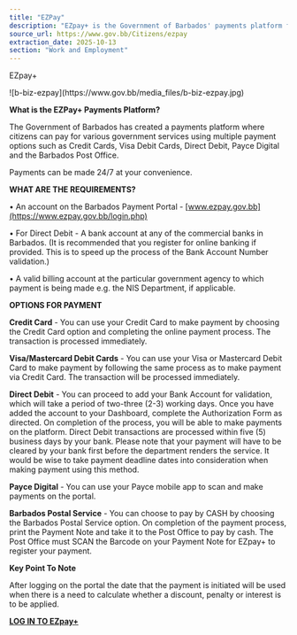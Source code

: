 ```yaml
---
title: "EZPay"
description: "EZpay+ is the Government of Barbados' payments platform for various government services, offering multiple payment options."
source_url: https://www.gov.bb/Citizens/ezpay
extraction_date: 2025-10-13
section: "Work and Employment"
---
```


EZpay+

<p>![b-biz-ezpay](https://www.gov.bb/media_files/b-biz-ezpay.jpg)</p>

**What is the EZPay+ Payments Platform?**

The Government of Barbados has created a payments platform where citizens can pay for various government services using multiple payment options such as Credit Cards, Visa Debit Cards, Direct Debit, Payce Digital and the Barbados Post Office.

Payments can be made 24/7 at your convenience.

**WHAT ARE THE REQUIREMENTS?**

•	An account on the Barbados Payment Portal - [www.ezpay.gov.bb](https://www.ezpay.gov.bb/login.php)

•	For Direct Debit - A bank account at any of the commercial banks in Barbados. (It is recommended that you register for online banking if provided. This is to speed up the process of the Bank Account Number validation.)

•	A valid billing account at the particular government agency to which payment is being made e.g. the NIS Department, if applicable.

**OPTIONS FOR PAYMENT**

**Credit Card** - You can use your Credit Card to make payment by choosing the Credit Card option and completing the online payment process. The transaction is processed immediately.

**Visa/Mastercard  Debit Cards** - You can use your Visa or Mastercard Debit Card to make payment by following the same process as to make payment via Credit Card. The transaction will be processed immediately.

**Direct Debit** - You can proceed to add your Bank Account for validation, which will take a period of two-three (2-3) working days. Once you have added the account to your Dashboard, complete the Authorization Form as directed. On completion of the process, you will be able to make payments on the platform. Direct Debit transactions are processed within five (5) business days by your bank.  Please note that your payment will have to be cleared by your bank first before the department renders the service. It would be wise to take payment deadline dates into consideration when making payment using this method.

**Payce Digital** - You can use your Payce mobile app to scan and make payments on the portal.

**Barbados Postal Service** - You can choose to pay by CASH by choosing the Barbados Postal Service option. On completion of the payment process, print the Payment Note and take it to the Post Office to pay by cash. The Post Office must SCAN the Barcode on your Payment Note for EZpay+ to register your payment.

**Key Point To Note**

After logging on the portal the date that the payment is initiated will be used when there is a need to calculate whether a discount, penalty or interest is to be applied.

[**LOG IN TO EZpay+**](https://www.ezpay.gov.bb/login.php)
